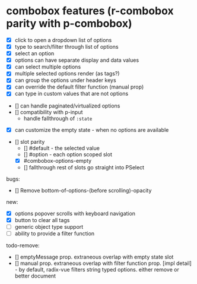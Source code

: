 # combobox features (r-combobox parity with p-combobox)

- [x] click to open a dropdown list of options
- [x] type to search/filter through list of options
- [x] select an option
- [x] options can have separate display and data values
- [x] can select multiple options
- [x] multiple selected options render (as tags?)
- [x] can group the options under header keys
- [x] can override the default filter function (manual prop)
- [x] can type in custom values that are not options
- [] can handle paginated/virtualized options
- [] compatibility with p-input
  - handle fallthrough of `:state`
- [x] can customize the empty state - when no options are available
- [] slot parity
  - [] #default - the selected value
  - [] #option - each option scoped slot
  - [x] #combobox-options-empty
  - [] fallthrough rest of slots go straight into PSelect

bugs:

- [] Remove bottom-of-options-(before scrolling)-opacity

new:

- [x] options popover scrolls with keyboard navigation
- [x] button to clear all tags
- [ ] generic object type support
- [ ] ability to provide a filter function

todo-remove:

- [] emptyMessage prop. extraneous overlap with empty state slot
- [] manual prop. extraneous overlap with filter function prop. [impl detail] - by default, radix-vue filters string typed options. either remove or better document
